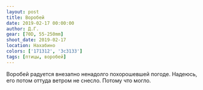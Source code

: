 ```yaml
---
layout: post
title: Воробей
date: 2019-02-17 00:00:00
author: Д.Г.
gear: [70D, 55-250mm]
shoot_date: 2019-02-17
location: Нахабино
colors: ['171312', '3c3133']
tags: [птицы, воробей]
---
```

Воробей радуется внезапно ненадолго похорошевшей погоде. Надеюсь, его потом оттуда ветром не снесло. Потому что могло.
